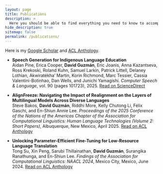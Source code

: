 ```yaml
---
layout: page
title: Publications
description: >
  Here you should be able to find everything you need to know to accomplish the most common tasks when blogging with Hydejack.
hide_description: true
sitemap: false
permalink: /publications/
---
```


<style>
  /* Target only this “Publications” page’s paragraphs and force‐justify them */
  .layout-page p {
    text-align: justify;
  }
</style>

Here is my [Google Scholar](https://scholar.google.com/citations?user=pdzhBdoAAAAJ&hl=en&authuser=1) and [ACL Anthology](https://aclanthology.org/people/d/david-guzman/).

- **Speech Generation for Indigenous Language Education**  
  Aidan Pine, Erica Cooper, **David Guzmán**, Eric Joanis, Anna Kazantseva, Ross Krekoski, Roland Kuhn, Samuel Larkin, Patrick Littell, Delaney Lothian, Akwiratékha’ Martin, Korin Richmond, Marc Tessier, Cassia Valentini-Botinhao, Dan Wells, and Junichi Yamagishi. _Computer Speech & Language_, vol. 90 (pages 101723), 2025. [Read on ScienceDirect](https://www.sciencedirect.com/science/article/pii/S0885230824001062)
- **AlignFreeze: Navigating the Impact of Realignment on the Layers of Multilingual Models Across Diverse Languages**  
  Steve Bakos, **David Guzmán**, Riddhi More, Kelly Chutong Li, Félix Gaschi, and En-Shiun Annie Lee. _Proceedings of the 2025 Conference of the Nations of the Americas Chapter of the Association for Computational Linguistics: Human Language Technologies (Volume 2: Short Papers)_, Albuquerque, New Mexico, April 2025. [Read on ACL Anthology](https://aclanthology.org/2025.naacl-short.48/)

- **Unlocking Parameter-Efficient Fine-Tuning for Low-Resource Language Translation**  
  Tong Su, Xin Peng, Sarubi Thillainathan, **David Guzmán**, Surangika Ranathunga, and En-Shiun Lee. _Findings of the Association for Computational Linguistics: NAACL 2024_, Mexico City, Mexico, June 2024. [Read on ACL Anthology](https://aclanthology.org/2024.findings-naacl.263/)

